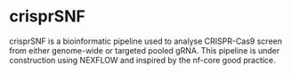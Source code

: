 # crisprSNF
crisprSNF is a bioinformatic pipeline used to analyse CRISPR-Cas9 screen from either genome-wide or targeted pooled gRNA.
This pipeline is under construction using NEXFLOW and inspired by the nf-core good practice.
